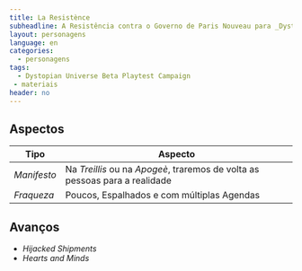 ```yaml
---
title: La Resistènce
subheadline: A Resistência contra o Governo de Paris Nouveau para _Dystopian Universe_
layout: personagens
language: en
categories:
  - personagens
tags:
  - Dystopian Universe Beta Playtest Campaign
 - materiais
header: no
---
```


## Aspectos

| **Tipo** | **Aspecto** |
|-|-|
| *Manifesto* | Na _Treillis_ ou na _Apogeè_, traremos de volta as pessoas para a realidade |
| *Fraqueza*  | Poucos, Espalhados e com múltiplas Agendas |

## Avanços

+ _Hijacked Shipments_
+ _Hearts and Minds_
